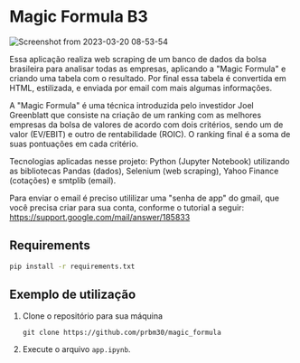# Magic Formula B3

![Screenshot from 2023-03-20 08-53-54](https://user-images.githubusercontent.com/115738292/226344990-019e5ff1-e7b0-4bf5-8678-6b34e2f64010.png)

<p>
Essa aplicação realiza web scraping de um banco de dados da bolsa brasileira para analisar todas as empresas, aplicando a "Magic Formula" e criando uma tabela com o resultado. Por final essa tabela é convertida em HTML, estilizada, e enviada por email com mais algumas informações.


A "Magic Formula" é uma técnica introduzida pelo investidor Joel Greenblatt que consiste na criação de um ranking com as melhores empresas da bolsa de valores de acordo com dois critérios, sendo um de valor (EV/EBIT) e outro de rentabilidade (ROIC). O ranking final é a soma de suas pontuações em cada critério.

Tecnologias aplicadas nesse projeto: Python (Jupyter Notebook) utilizando as bibliotecas Pandas (dados), Selenium (web scraping), Yahoo Finance (cotações) e smtplib (email).
  
Para enviar o email é preciso utililizar uma "senha de app" do gmail, que você precisa criar para sua conta, conforme o tutorial a seguir:
https://support.google.com/mail/answer/185833
</p>

## Requirements

```sh
pip install -r requirements.txt
```
## Exemplo de utilização

1. Clone o repositório para sua máquina

   ``
   git clone https://github.com/prbm30/magic_formula
   ``
2. Execute o arquivo ``app.ipynb``.
